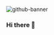 ![github-banner](https://github.com/Muhafifudin2306/Muhafifudin2306/assets/72702650/f336b250-941e-4d8c-bfef-81fcd6c10693)

### Hi there 👋


